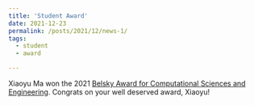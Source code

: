 ```yaml
---
title: 'Student Award'
date: 2021-12-23
permalink: /posts/2021/12/news-1/
tags:
  - student
  - award

---
```


Xiaoyu Ma won the 2021 [Belsky Award for Computational Sciences and Engineering](https://giving.rpi.edu/belsky-award/). Congrats on your well deserved award, Xiaoyu!